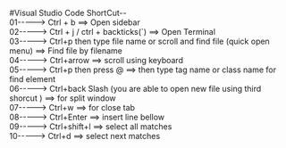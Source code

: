 #Visual Studio Code ShortCut--
<br>
01-----> Ctrl + b ==> Open sidebar 
<br>
02-----> Ctrl + j / ctrl + backticks(`) ==> Open Terminal
<br>
03-----> Ctrl+p then type file name or scroll and find file (quick open menu) ==> Find file by filename
<br>
04-----> Ctrl+arrow ==> scroll using keyboard
<br>
05-----> Ctrl+p then press @ ==> then type tag name or class name for find element
<br>
06-----> Ctrl+back Slash (you are able to open new file using third shorcut ) ==> for split window
<br>
07-----> Ctrl+w ==> for close tab
<br>
08-----> Ctrl+Enter ==> insert line bellow
<br>
09-----> Ctrl+shift+l ==> select all matches
<br>
10-----> Ctrl+d ==> select next matches
